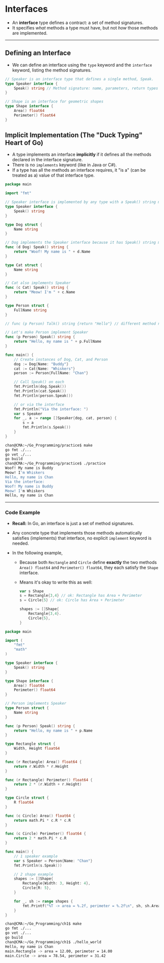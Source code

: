 # Interfaces

- An **interface** type defines a contract: a set of method signatures. 
- It specifies *what* methods a type must have, but not *how* those methods are implemented.

---

## Defining an Interface

- We can define an interface using the `type` keyword and the `interface` keyword, listing the method signatures.

```go
// Speaker is an interface type that defines a single method, Speak.
type Speaker interface {
    Speak() string // Method signature: name, parameters, return types
}

// Shape is an interface for geometric shapes
type Shape interface {
    Area() float64
    Perimeter() float64
}
```

## Implicit Implementation (The "Duck Typing" Heart of Go)

- A type implements an interface **implicitly** if it defines all the methods declared in the interface signature. 
- There is no `implements` keyword (like in Java or C#).
- If a type has all the methods an interface requires, it "is a" (can be treated as a) value of that interface type.

```go
package main

import "fmt"

// Speaker interface is implemented by any type with a Speak() string method
type Speaker interface {
	Speak() string
}

type Dog struct {
	Name string
}

// Dog implements the Speaker interface because it has Speak() string method
func (d Dog) Speak() string {
	return "Woof! My name is " + d.Name
}

type Cat struct {
	Name string
}

// Cat also implements Speaker
func (c Cat) Speak() string {
	return "Meow! I'm " + c.Name
}

type Person struct {
	FullName string
}

// func (p Person) Talk() string {return "Hello"} // different method name

// Let's make Person implement Speaker
func (p Person) Speak() string {
	return "Hello, my name is " + p.FullName
}

func main() {
	// Create instances of Dog, Cat, and Person
	dog := Dog{Name: "Buddy"}
	cat := Cat{Name: "Whiskers"}
	person := Person{FullName: "Chan"}

	// Call Speak() on each
	fmt.Println(dog.Speak())
	fmt.Println(cat.Speak())
	fmt.Println(person.Speak())

	// or via the interface
	fmt.Println("Via the interface: ")
	var s Speaker
	for _, a := range []Speaker{dog, cat, person} {
		s = a
		fmt.Println(s.Speak())
	}
}
```

```sh
chan@CMA:~/Go_Programming/practice$ make
go fmt ./...
go vet ./...
go build
chan@CMA:~/Go_Programming/practice$ ./practice
Woof! My name is Buddy
Meow! I'm Whiskers
Hello, my name is Chan
Via the interface: 
Woof! My name is Buddy
Meow! I'm Whiskers
Hello, my name is Chan
```



---

### Code Example

- **Recall:** In Go, an interface is just a set of method signatures.

- Any concrete type that implements those methods automatically satisfies (implements) that interface, no explicit `implement` keyword is needed.

- In the following example, 

  - Because both `Rectangle` and `Circle` define **exactly** the two methods `Area() float64` and `Perimeter() float64`, they each satisfy the `Shape` interface. 

  - Means it's okay to write this as well:

    ```go
    var s Shape
    s = Rectangle{3,4} // ok: Rectangle has Area + Perimeter
    s = Circle{5} // ok: Circle has Area + Perimeter
    
    shapes := []Shape{
        Rectangle{3,4}.
        Circle{5},
    }
    ```

    

```go
package main

import (
	"fmt"
	"math"
)

type Speaker interface {
	Speak() string
}

type Shape interface {
	Area() float64
	Perimeter() float64
}

// Person implements Speaker
type Person struct {
	Name string
}

func (p Person) Speak() string {
	return "Hello, my name is " + p.Name
}

type Rectangle struct {
	Width, Height float64
}

func (r Rectangle) Area() float64 {
	return r.Width * r.Height
}

func (r Rectangle) Perimeter() float64 {
	return 2 * (r.Width + r.Height)
}

type Circle struct {
	R float64
}

func (c Circle) Area() float64 {
	return math.Pi * c.R * c.R
}

func (c Circle) Perimeter() float64 {
	return 2 * math.Pi * c.R
}

func main() {
	// 1 speaker example
	var s Speaker = Person{Name: "Chan"}
	fmt.Println(s.Speak())

	// 2 shape example
	shapes := []Shape{
		Rectangle{Width: 3, Height: 4},
		Circle{R: 5},
	}

	for _, sh := range shapes {
		fmt.Printf("%T -> area = %.2f, perimeter = %.2f\n", sh, sh.Area(), sh.Perimeter())
	}
}
```

```sh
chan@CMA:~/Go_Programming/ch1$ make
go fmt ./...
go vet ./...
go build
chan@CMA:~/Go_Programming/ch1$ ./hello_world
Hello, my name is Chan
main.Rectangle -> area = 12.00, perimeter = 14.00
main.Circle -> area = 78.54, perimeter = 31.42
```



